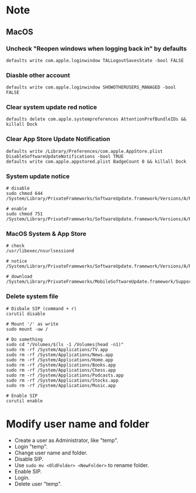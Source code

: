 # Note

## MacOS
### Uncheck "Reopen windows when logging back in" by defaults
```
defaults write com.apple.loginwindow TALLogoutSavesState -bool FALSE
```

### Diasble other account
```
defaults write com.apple.loginwindow SHOWOTHERUSERS_MANAGED -bool FALSE
```

### Clear system update red notice
```
defaults delete com.apple.systempreferences AttentionPrefBundleIDs && killall Dock
```

### Clear App Store Update Notification
```
defaults write /Library/Preferences/com.apple.AppStore.plist DisableSoftwareUpdateNotifications -bool TRUE
defaults write com.apple.appstored.plist BadgeCount 0 && killall Dock
```

### System update notice
```
# disable
sudo chmod 644 /System/Library/PrivateFrameworks/SoftwareUpdate.framework/Versions/A/Resources/SoftwareUpdateNotificationManager.app/Contents/MacOS/SoftwareUpdateNotificationManager

# enable
sudo chmod 751 /System/Library/PrivateFrameworks/SoftwareUpdate.framework/Versions/A/Resources/SoftwareUpdateNotificationManager.app/Contents/MacOS/SoftwareUpdateNotificationManager
```

### MacOS System & App Store
```
# check
/usr/libexec/nsurlsessiond

# notice
/System/Library/PrivateFrameworks/SoftwareUpdate.framework/Versions/A/Resources/SoftwareUpdateNotificationManager.app/Contents/MacOS/SoftwareUpdateNotificationManager

# download
/System/Library/PrivateFrameworks/MobileSoftwareUpdate.framework/Support/softwareupdated
```


### Delete system file
```
# Disbale SIP (command + r)
csrutil disable

# Mount '/' as write
sudo mount -uw /

# Do something
sudo cd "/Volumes/$(ls -1 /Volumes|head -n1)"
sudo rm -rf /System/Applications/TV.app
sudo rm -rf /System/Applications/News.app
sudo rm -rf /System/Applications/Home.app
sudo rm -rf /System/Applications/Books.app
sudo rm -rf /System/Applications/Chess.app
sudo rm -rf /System/Applications/Podcasts.app
sudo rm -rf /System/Applications/Stocks.app
sudo rm -rf /System/Applications/Music.app

# Enable SIP
csrutil enable
```

# Modify user name and folder
- Create a user as Administrator, like "temp".
- Login "temp".
- Change user name and folder.
- Disable SIP.
- Use `sudo mv <OldFolder> <NewFolder>` to rename folder.
- Enable SIP.
- Login.
- Delete user "temp".
